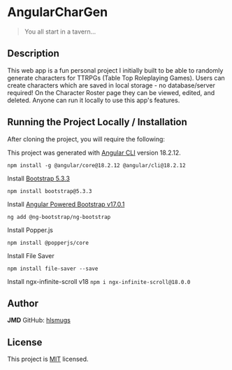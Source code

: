 # AngularCharGen

> You all start in a tavern...

## Description

This web app is a fun personal project I initially built to be able to randomly generate characters for TTRPGs (Table Top Roleplaying Games).
Users can create characters which are saved in local storage - no database/server required! On the Character Roster page they can be viewed, edited, and deleted.
Anyone can run it locally to use this app's features.

## Running the Project Locally / Installation

After cloning the project, you will require the following:

This project was generated with [Angular CLI](https://github.com/angular/angular-cli) version 18.2.12.

`npm install -g @angular/core@18.2.12 @angular/cli@18.2.12`

Install [Bootstrap 5.3.3](https://getbootstrap.com/)

`npm install bootstrap@5.3.3`

Install [Angular Powered Bootstrap v17.0.1](https://ng-bootstrap.github.io/#/home)

`ng add @ng-bootstrap/ng-bootstrap`

Install Popper.js

`npm install @popperjs/core`

Install File Saver

`npm install file-saver --save`

Install ngx-infinite-scroll v18
`npm i ngx-infinite-scroll@18.0.0`

## Author

**JMD**
GitHub: [hlsmugs](https://github.com/hlsmugs)

## License

This project is [MIT](https://github.com/hlsmugs/angular-char-gen/blob/master/LICENSE) licensed.
